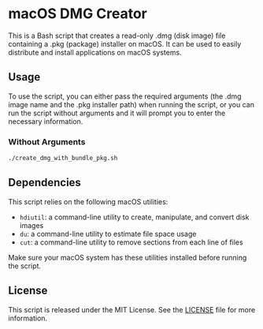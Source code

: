 # macOS DMG Creator

This is a Bash script that creates a read-only .dmg (disk image) file containing a .pkg (package) installer on macOS. It 
can be used to easily distribute and install applications on macOS systems.

## Usage

To use the script, you can either pass the required arguments (the .dmg image name and the .pkg installer path) when 
running the script, or you can run the script without arguments and it will prompt you to enter the necessary information.

### Without Arguments
```bash
./create_dmg_with_bundle_pkg.sh
```

## Dependencies

This script relies on the following macOS utilities:

- `hdiutil`: a command-line utility to create, manipulate, and convert disk images
- `du`: a command-line utility to estimate file space usage
- `cut`: a command-line utility to remove sections from each line of files

Make sure your macOS system has these utilities installed before running the script.

## License

This script is released under the MIT License. See the [LICENSE](LICENSE) file for more information.







